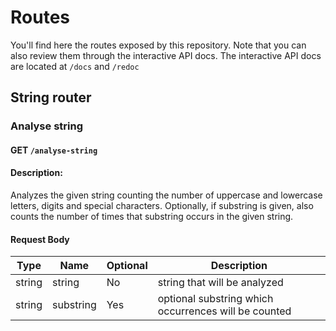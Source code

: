 # Routes

You'll find here the routes exposed by this repository. Note that you can also review them through the interactive API docs. The interactive API docs are located at `/docs` and `/redoc`

## String router

### **Analyse string**

#### GET `/analyse-string`

#### **Description**:

Analyzes the given string counting the number of uppercase and lowercase letters, digits and special characters. Optionally, if substring is given, also counts the number of times that substring occurs in the given string.

#### **Request Body**

| Type   | Name      | Optional | Description                                          |
| ------ | --------- | -------- | ---------------------------------------------------- |
| string | string    | No       | string that will be analyzed                         |
| string | substring | Yes      | optional substring which occurrences will be counted |
